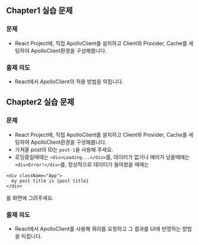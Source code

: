 ## Chapter1 실습 문제
### 문제
* React Project에, 직접 ApolloClient를 설치하고 Client와 Provider, Cache를 세팅하여 ApolloClient환경을 구성해봅니다.
### 출제 의도
* React에서 ApolloClient의 적용 방법을 익힙니다.

## Chapter2 실습 문제
### 문제
* React Project에, 직접 ApolloClient를 설치하고 Client와 Provider, Cache를 세팅하여 ApolloClient환경을 구성해봅니다.
* 가져올 post의 ID는 `post-1`을 사용해 주세요.
* 로딩중일때에는 ```<div>Loading...</div>```를, 데이터가 없거나 에러가 났을때에는 ```<div>Error!</div>```를, 정상적으로 데이터가 들어왔을 때에는
```
<div className="App">
  my post title is {post title}
</div>
```
를 화면에 그려주세요.

### 출제 의도
* React에서 ApolloClient를 사용해 쿼리를 요청하고 그 결과를 UI에 반영하는 방법을 익힙니다.
